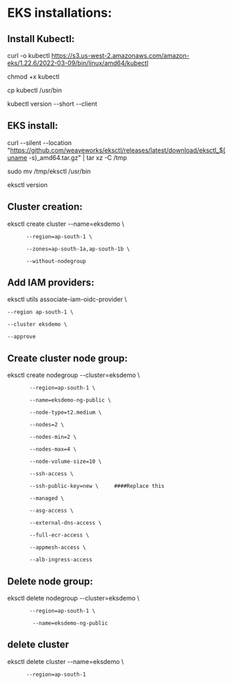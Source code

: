 # EKS installations:





Install Kubectl:
----------------

curl -o kubectl https://s3.us-west-2.amazonaws.com/amazon-eks/1.22.6/2022-03-09/bin/linux/amd64/kubectl

chmod +x kubectl

cp kubectl /usr/bin

kubectl version --short --client

EKS install:
------------

curl --silent --location "https://github.com/weaveworks/eksctl/releases/latest/download/eksctl_$(uname -s)_amd64.tar.gz" | tar xz -C /tmp

sudo mv /tmp/eksctl /usr/bin

eksctl version

Cluster creation:
-----------------
eksctl create cluster --name=eksdemo \
                 
		  --region=ap-south-1 \
                  
		  --zones=ap-south-1a,ap-south-1b \
                  
		  --without-nodegroup 


Add IAM providers:
-----------------

eksctl utils associate-iam-oidc-provider \
   
    --region ap-south-1 \
    
    --cluster eksdemo \
    
    --approve

Create cluster node group:
-------------------------


eksctl create nodegroup --cluster=eksdemo \
                  
		   --region=ap-south-1 \
                   
		   --name=eksdemo-ng-public \
                   
		   --node-type=t2.medium \
                   
		   --nodes=2 \
                   
		   --nodes-min=2 \
                   
		   --nodes-max=4 \
                   
		   --node-volume-size=10 \
                   
		   --ssh-access \
                   
		   --ssh-public-key=new \     ####Replace this
                   
		   --managed \
                   
		   --asg-access \
                   
		   --external-dns-access \
                   
		   --full-ecr-access \
                   
		   --appmesh-access \
                   
		   --alb-ingress-access	

                   
Delete node group:
------------------

eksctl delete nodegroup --cluster=eksdemo \
                  
		   --region=ap-south-1 \
	          
		 	--name=eksdemo-ng-public	


delete cluster
--------------

eksctl delete cluster --name=eksdemo \
                 
		  --region=ap-south-1
